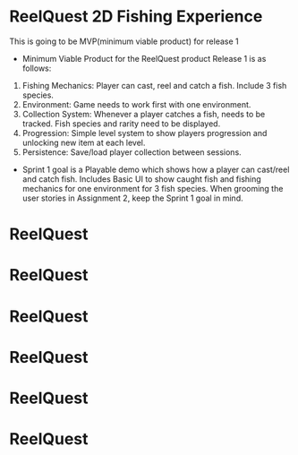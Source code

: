 # ReelQuest 2D Fishing Experience

This is going to be MVP(minimum viable product) for release 1
- Minimum Viable Product for the ReelQuest product Release 1 is as follows:
1. Fishing Mechanics: Player can cast, reel and catch a fish. Include 3 fish species. 
2. Environment: Game needs to work first with one environment.
3. Collection System: Whenever a player catches a fish, needs to be tracked. Fish species and rarity need to be displayed.
4. Progression: Simple level system to show players progression and unlocking new item at each level.
5. Persistence: Save/load player collection between sessions.
- Sprint 1 goal is a Playable demo which shows how a player can cast/reel and catch fish. Includes Basic UI to show caught fish and fishing mechanics for one environment for 3 fish species. When grooming the user stories in Assignment 2, keep the Sprint 1 goal in mind.
# ReelQuest
# ReelQuest
# ReelQuest
# ReelQuest
# ReelQuest
# ReelQuest
